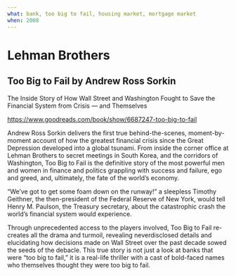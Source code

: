 ```yaml
---
what: bank, too big to fail, housing market, mortgage market
when: 2008
---
```


# Lehman Brothers

## Too Big to Fail by Andrew Ross Sorkin

The Inside Story of How Wall Street and Washington Fought to Save the Financial System from Crisis — and Themselves

<https://www.goodreads.com/book/show/6687247-too-big-to-fail>

Andrew Ross Sorkin delivers the first true behind-the-scenes, moment-by-moment account of how the greatest financial crisis since the Great Depression developed into a global tsunami. From inside the corner office at Lehman Brothers to secret meetings in South Korea, and the corridors of Washington, Too Big to Fail is the definitive story of the most powerful men and women in finance and politics grappling with success and failure, ego and greed, and, ultimately, the fate of the world’s economy.

“We’ve got to get some foam down on the runway!” a sleepless Timothy Geithner, the then-president of the Federal Reserve of New York, would tell Henry M. Paulson, the Treasury secretary, about the catastrophic crash the world’s financial system would experience.

Through unprecedented access to the players involved, Too Big to Fail re-creates all the drama and turmoil, revealing neverdisclosed details and elucidating how decisions made on Wall Street over the past decade sowed the seeds of the debacle. This true story is not just a look at banks that were “too big to fail,” it is a real-life thriller with a cast of bold-faced names who themselves thought they were too big to fail.

